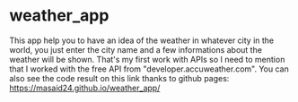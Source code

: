# weather_app

This app help you to have an idea of the weather in whatever city in the world, 
you just enter the city name and a few informations about the weather will be shown. 
That's my first work with APIs so I need to mention that I worked with the free API from "developer.accuweather.com". 
You can also see the code result on this link thanks to github pages: https://masaid24.github.io/weather_app/
